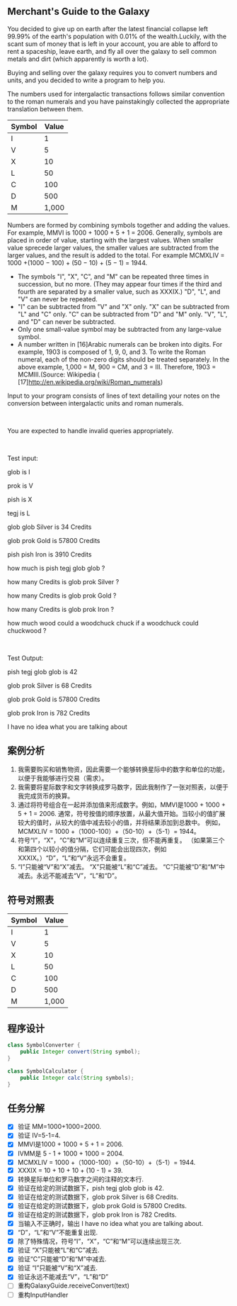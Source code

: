 ## Merchant's Guide to the Galaxy
You decided to give up on earth after the latest financial collapse left 99.99% of the earth's population with 0.01% of the wealth.Luckily, with the scant sum of money that is left in your account, you are able to afford to rent a spaceship, leave earth, and fly all over the galaxy to sell common metals and dirt (which apparently is worth a lot).

Buying and selling over the galaxy requires you to convert numbers and units, and you decided to write a program to help you.

The numbers used for intergalactic transactions follows similar convention to the roman numerals and you have painstakingly collected the appropriate translation between them.

| Symbol      | Value |
| ----------- | ----------- |
| I | 1 |
| V | 5  |
| X | 10 |
| L | 50 |
| C | 100 |
| D | 500 |
| M | 1,000 |

Numbers are formed by combining symbols together and adding the values. For example, MMVI is 1000 + 1000 + 5 + 1 = 2006. Generally, symbols are placed in order of value, starting with the largest values. When smaller value sprecede larger values, the smaller values are subtracted from the larger values, and the result is added to the total. For example MCMXLIV = 1000 +(1000 − 100) + (50 − 10) + (5 − 1) = 1944.

- The symbols "I", "X", "C", and "M" can be repeated three times in succession, but no more. (They may appear four times if the third and fourth are separated by a smaller value, such as XXXIX.) "D", "L", and "V" can never be repeated.
- "I" can be subtracted from "V" and "X" only. "X" can be subtracted from "L" and "C" only. "C" can be subtracted from "D" and "M" only. "V", "L", and "D" can never be subtracted.
- Only one small-value symbol may be subtracted from any large-value symbol.
- A number written in [16]Arabic numerals can be broken into digits. For example, 1903 is composed of 1, 9, 0, and 3. To write the Roman numeral, each of the non-zero digits should be treated separately. In the above example, 1,000 = M, 900 = CM, and 3 = III. Therefore, 1903 = MCMIII.(Source: Wikipedia ( [17]http://en.wikipedia.org/wiki/Roman_numerals)

Input to your program consists of lines of text detailing your notes on the conversion between intergalactic units and roman numerals.

 

You are expected to handle invalid queries appropriately.

 

Test input:

glob is I

prok is V

pish is X

tegj is L

glob glob Silver is 34 Credits

glob prok Gold is 57800 Credits

pish pish Iron is 3910 Credits

how much is pish tegj glob glob ?

how many Credits is glob prok Silver ?

how many Credits is glob prok Gold ?

how many Credits is glob prok Iron ?

how much wood could a woodchuck chuck if a woodchuck could chuckwood ?

 

Test Output:

pish tegj glob glob is 42

glob prok Silver is 68 Credits

glob prok Gold is 57800 Credits

glob prok Iron is 782 Credits

I have no idea what you are talking about


## 案例分析
1. 我需要购买和销售物资，因此需要一个能够转换星际中的数字和单位的功能，以便于我能够进行交易（需求）。
2. 我需要将星际数字和文字转换成罗马数字，因此我制作了一张对照表，以便于我完成货币的换算。
3. 通过将符号组合在一起并添加值来形成数字。例如，MMVI是1000 + 1000 + 5 + 1 = 2006.
通常，符号按值的顺序放置，从最大值开始。当较小的值扩展较大的值时，从较大的值中减去较小的值，并将结果添加到总数中。
例如，MCMXLIV = 1000 +（1000-100）+（50-10）+（5-1）= 1944。
4. 符号“I”，“X”，“C”和“M”可以连续重复三次，但不能再重复。 （如果第三个和第四个以较小的值分隔，它们可能会出现四次，例如XXXIX。）“D”，“L”和“V”永远不会重复。
5. “I”只能被“V”和“X”减去。 “X”只能被“L”和“C”减去。 “C”只能被“D”和“M”中减去。永远不能减去“V”，“L”和“D”。 

## 符号对照表
| Symbol      | Value |
| ----------- | ----------- |
| I | 1 |
| V | 5  |
| X | 10 |
| L | 50 |
| C | 100 |
| D | 500 |
| M | 1,000 |

## 程序设计
```java
class SymbolConverter {
    public Integer convert(String symbol);
}

class SymbolCalculator {
    public Integer calc(String symbols);
}


```

## 任务分解
- [x] 验证 MM=1000+1000=2000.
- [x] 验证 IV=5-1=4.
- [x] MMVI是1000 + 1000 + 5 + 1 = 2006.
- [x] IVMM是 5 - 1 + 1000 + 1000 = 2004.
- [x] MCMXLIV = 1000 +（1000-100）+（50-10）+（5-1）= 1944.
- [x] XXXIX = 10 + 10 + 10 + (10 - 1) = 39.
- [x] 转换星际单位和罗马数字之间的注释的文本行.
- [x] 验证在给定的测试数据下，pish tegj glob glob is 42.
- [x] 验证在给定的测试数据下，glob prok Silver is 68 Credits.
- [x] 验证在给定的测试数据下，glob prok Gold is 57800 Credits.
- [x] 验证在给定的测试数据下，glob prok Iron is 782 Credits.
- [x] 当输入不正确时，输出 I have no idea what you are talking about.
- [X] “D”，“L”和“V”不能重复出现.
- [X] 除了特殊情况，符号“I”，“X”，“C”和“M”可以连续出现三次.
- [x] 验证 “X”只能被“L”和“C”减去.
- [x] 验证“C”只能被“D”和“M”中减去.
- [x] 验证 “I”只能被“V”和“X”减去.
- [x] 验证永远不能减去“V”，“L”和“D”
- [ ] 重构GalaxyGuide.receiveConvert(text)
- [ ] 重构InputHandler